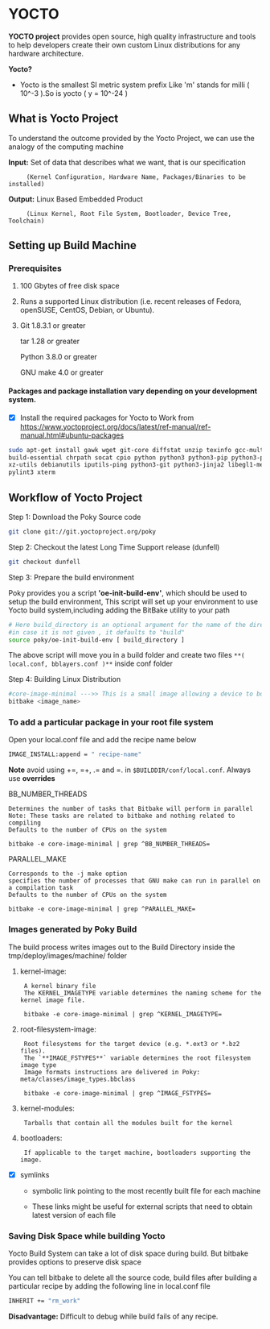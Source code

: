# YOCTO

**YOCTO project** provides open source, high quality infrastructure and tools to help developers create their own custom Linux distributions for any hardware architecture.

**Yocto?** 

- Yocto is the smallest SI metric system prefix Like 'm' stands for milli ( 10^-3 ).So is yocto ( y = 10^-24 )

		
## What is Yocto Project

To understand the outcome provided by the Yocto Project, we can use the analogy of the computing machine

**Input:** Set of data that describes what we want, that is our specification 

		 (Kernel Configuration, Hardware Name, Packages/Binaries to be installed)

**Output:** Linux Based Embedded Product 

		 (Linux Kernel, Root File System, Bootloader, Device Tree, Toolchain)
		
		
## Setting up Build Machine

### Prerequisites

1. 100 Gbytes of free disk space

2. Runs a supported Linux distribution (i.e. recent releases of Fedora, openSUSE, CentOS, Debian, or Ubuntu). 

3. 
	Git 1.8.3.1 or greater

	tar 1.28 or greater

	Python 3.8.0 or greater

	GNU make 4.0 or greater

#### Packages and package installation vary depending on your development system.

- [x] Install the required packages for Yocto to Work from
        https://www.yoctoproject.org/docs/latest/ref-manual/ref-manual.html#ubuntu-packages

```bash
sudo apt-get install gawk wget git-core diffstat unzip texinfo gcc-multilib \
build-essential chrpath socat cpio python python3 python3-pip python3-pexpect \
xz-utils debianutils iputils-ping python3-git python3-jinja2 libegl1-mesa libsdl1.2-dev \
pylint3 xterm
```
    
## Workflow of Yocto Project

Step 1: Download the Poky Source code

```bash
git clone git://git.yoctoproject.org/poky
```

Step 2: Checkout the latest Long Time Support release (dunfell)

```bash
git checkout dunfell 
```

Step 3: Prepare the build environment

Poky provides you a script **'oe-init-build-env'**, which should be used to setup the build environment, This script will set up your environment to use Yocto build system,including adding the BitBake utility to your path

```bash
# Here build_directory is an optional argument for the name of the directory where the environment is set
#in case it is not given , it defaults to "build"
source poky/oe-init-build-env [ build_directory ]
```

The above script will move you in a build folder and create two files `**( local.conf, bblayers.conf )**` inside conf folder

Step 4: Building Linux Distribution

```bash
#core-image-minimal --->> This is a small image allowing a device to boot, and it is very useful for kernel and boot loader tests and development
bitbake <image_name>
```

### To add a particular package in your root file system

Open your local.conf file and add the recipe name below
```bash
IMAGE_INSTALL:append = " recipe-name"
```

**Note** avoid using +=, =+, .= and =. in `$BUILDDIR/conf/local.conf`. Always use **overrides**


BB_NUMBER_THREADS

	Determines the number of tasks that Bitbake will perform in parallel
	Note: These tasks are related to bitbake and nothing related to compiling
	Defaults to the number of CPUs on the system 
 
	bitbake -e core-image-minimal | grep ^BB_NUMBER_THREADS=
	

PARALLEL_MAKE

	Corresponds to the -j make option
	specifies the number of processes that GNU make can run in parallel on a compilation task
	Defaults to the number of CPUs on the system
 
	bitbake -e core-image-minimal | grep ^PARALLEL_MAKE=

	
### Images generated by Poky Build

The build process writes images out to the Build Directory inside the tmp/deploy/images/machine/ folder

1. kernel-image:
   
		A kernel binary file
		The KERNEL_IMAGETYPE variable determines the naming scheme for the kernel image file.

		bitbake -e core-image-minimal | grep ^KERNEL_IMAGETYPE=
		

3. root-filesystem-image:
   
		Root filesystems for the target device (e.g. *.ext3 or *.bz2 files).
		The `**IMAGE_FSTYPES**` variable determines the root filesystem image type
		Image formats instructions are delivered in Poky: meta/classes/image_types.bbclass
		
		bitbake -e core-image-minimal | grep ^IMAGE_FSTYPES=
   
		
5. kernel-modules:
   
		Tarballs that contain all the modules built for the kernel

7. bootloaders:
   
		If applicable to the target machine, bootloaders supporting the image.

- [x] symlinks
 
	- symbolic link pointing to the most recently built file for each machine
 
	- These links might be useful for external scripts that need to obtain  latest version of each file	

		
### Saving Disk Space while building Yocto 

Yocto Build System can take a lot of disk space during build. But bitbake provides options to preserve disk space

You can tell bitbake to delete all the source code, build files after building a particular recipe by adding the following line in local.conf file
```bash
INHERIT += "rm_work"
```
**Disadvantage:** Difficult to debug while build fails of any recipe.


			
	
